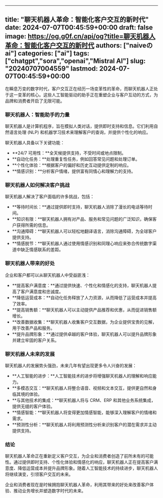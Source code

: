 
---
title: "聊天机器人革命：智能化客户交互的新时代"
date: 2024-07-07T00:45:59+00:00
draft: false
image: https://og.g0f.cn/api/og?title=聊天机器人革命：智能化客户交互的新时代
authors: ["naiveのai"]
categories: ["ai"]
tags: ["chatgpt","sora","openai","Mistral AI"]
slug: "20240707004559"
lastmod: 2024-07-07T00:45:59+00:00
---
在瞬息万变的数字时代，客户交互正在经历一场变革性的革命，而聊天机器人正处于这一变革的核心。这些人工智能驱动的助手正在重塑企业与客户互动的方式，为品牌和消费者开启了无限可能。

### 聊天机器人：智能助手的力量

聊天机器人是计算机程序，旨在模拟人类对话，提供即时支持和信息。它们利用自然语言处理 (NLP) 和机器学习技术来理解客户的查询，并提供个性化的响应。

聊天机器人具备以下关键功能：

- **24/7 可用性：**全天候提供支持，不受时间或地点限制。
- **自动化任务：**处理重复性任务，例如回答常见问题和处理订单。
- **个性化体验：**根据客户的偏好和历史互动提供定制的响应。
- **情感识别：**分析客户情绪，提供富有同情心和理解力的支持。

### 聊天机器人如何解决客户挑战

聊天机器人解决了客户面临的许多挑战，包括：

- **等待时间长：**通过提供即时支持，聊天机器人消除了漫长的电话等待时间。
- **知识有限：**聊天机器人拥有对产品、服务和常见问题的广泛知识，确保客户获得所需的信息。
- **沟通障碍：**聊天机器人可以轻松地翻译语言，消除沟通障碍，为全球客户提供支持。
- **情感脱节：**聊天机器人通过使用情感识别和同理心响应来弥合传统数字渠道中缺乏情感联系的差距。

### 聊天机器人带来的好处

企业和客户都可以从聊天机器人中受益匪浅：

- **提高客户满意度：**通过提供快速、个性化和情感化的支持，聊天机器人提高了客户满意度和忠诚度。
- **降低运营成本：**自动化任务释放了人力资源，从而降低了运营成本并提高了效率。
- **提高销售额：**聊天机器人可以主动提供产品推荐和优惠，从而促进销售额增长。
- **改善数据收集：**聊天机器人收集客户交互数据，为企业提供宝贵的见解，用于改善产品和服务。
- **提升品牌形象：**通过提供卓越的客户体验，聊天机器人可以提升品牌形象并建立牢固的客户关系。

### 聊天机器人未来的发展

聊天机器人的发展势头强劲，未来几年有望出现更多令人兴奋的发展：

- **人工智能的进步：**人工智能技术的进步将增强聊天机器人的理解和响应能力。
- **多模态交互：**聊天机器人将整合语音、视频和文本交互，提供更自然和身临其境的体验。
- **与其他技术的集成：**聊天机器人将与 CRM、ERP 和其他业务系统集成，提供无缝的客户体验。
- **情感智能：**聊天机器人将变得更加情感智能，能够深入理解客户的情绪和需求。
- **预测性分析：**聊天机器人将利用预测性分析来识别客户的潜在需求并主动提供支持。

### 结论

聊天机器人革命正在重新定义客户交互，为企业和消费者创造了前所未有的可能性。通过提供即时支持、个性化体验和情感化的响应，聊天机器人正在提高客户满意度、降低运营成本并提升品牌形象。随着人工智能技术的持续进步，聊天机器人将继续演变，引领客户交互的未来。

企业和消费者现在是时候拥抱聊天机器人革命，利用其带来的好处来改善客户体验、推动业务增长并塑造数字时代的未来。